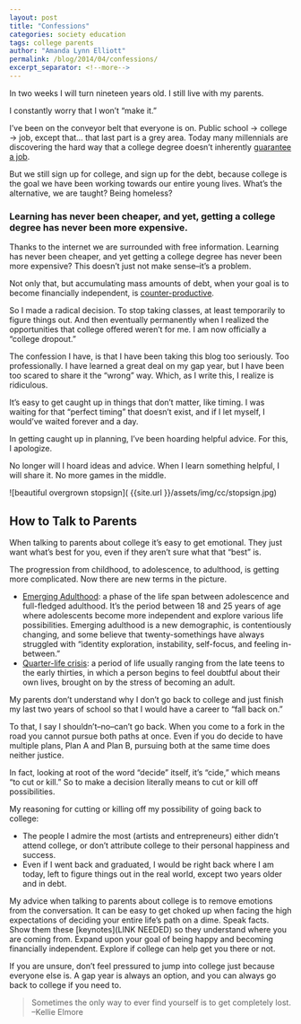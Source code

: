 ```yaml
---
layout: post
title: "Confessions"
categories: society education
tags: college parents
author: "Amanda Lynn Elliott"
permalink: /blog/2014/04/confessions/
excerpt_separator: <!--more-->
---
```


In two weeks I will turn nineteen years old. I still live with my parents.

I constantly worry that I won’t “make it.”

I’ve been on the conveyor belt that everyone is on. Public school → college → job, except that… that last part is a grey area. Today many millennials are discovering the hard way that a college degree doesn’t inherently [guarantee a job](https://www.theatlantic.com/business/archive/2012/04/53-of-recent-college-grads-are-jobless-or-underemployed-how/256237/).

But we still sign up for college, and sign up for the debt, because college is the goal we have been working towards our entire young lives. What’s the alternative, we are taught? Being homeless?<!--more-->

### Learning has never been cheaper, and yet, getting a college degree has never been more expensive.

Thanks to the internet we are surrounded with free information. Learning has never been cheaper, and yet getting a college degree has never been more expensive? This doesn’t just not make sense–it’s a problem.

Not only that, but accumulating mass amounts of debt, when your goal is to become financially independent, is [counter-productive](http://www.huffingtonpost.com/c-cryn-johannsen/student-loan-debt-suicides_b_1638972.html).

So I made a radical decision. To stop taking classes, at least temporarily to figure things out. And then eventually permanently when I realized the opportunities that college offered weren’t for me. I am now officially a “college dropout.”

The confession I have, is that I have been taking this blog too seriously. Too professionally. I have learned a great deal on my gap year, but I have been too scared to share it the “wrong” way. Which, as I write this, I realize is ridiculous.

It’s easy to get caught up in things that don’t matter, like timing. I was waiting for that “perfect timing” that doesn’t exist, and if I let myself, I would’ve waited forever and a day.

In getting caught up in planning, I’ve been hoarding helpful advice. For this, I apologize.

No longer will I hoard ideas and advice. When I learn something helpful, I will share it. No more games in the middle.

![beautiful overgrown stopsign]( {{site.url }}/assets/img/cc/stopsign.jpg)

## How to Talk to Parents

When talking to parents about college it’s easy to get emotional. They just want what’s best for you, even if they aren’t sure what that “best” is.

The progression from childhood, to adolescence, to adulthood, is getting more complicated. Now there are new terms in the picture.

- [Emerging Adulthood](https://en.wikipedia.org/wiki/Emerging_adulthood_and_early_adulthood): a phase of the life span between adolescence and full-fledged adulthood. It’s the period between 18 and 25 years of age where adolescents become more independent and explore various life possibilities. Emerging adulthood is a new demographic, is contentiously changing, and some believe that twenty-somethings have always struggled with “identity exploration, instability, self-focus, and feeling in-between.”
- [Quarter-life crisis](https://en.wikipedia.org/wiki/Quarter-life_crisis): a period of life usually ranging from the late teens to the early thirties, in which a person begins to feel doubtful about their own lives, brought on by the stress of becoming an adult. 

My parents don’t understand why I don’t go back to college and just finish my last two years of school so that I would have a career to “fall back on.”

To that, I say I shouldn’t–no–can’t go back. When you come to a fork in the road you cannot pursue both paths at once. Even if you do decide to have multiple plans, Plan A and Plan B, pursuing both at the same time does neither justice.

In fact, looking at root of the  word “decide” itself, it’s “cide,” which means “to cut or kill.” So to make a decision literally means to cut or kill off possibilities.

My reasoning for cutting or killing off my possibility of going back to college:

- The people I admire the most (artists and entrepreneurs) either didn’t attend college, or don’t attribute college to their personal happiness and success.
- Even if I went back and graduated, I would be right back where I am today, left to figure things out in the real world, except two years older and in debt.

My advice when talking to parents about college is to remove emotions from the conversation. It can be easy to get choked up when facing the high expectations of deciding your entire life’s path on a dime. Speak facts. Show them these [keynotes](LINK NEEDED) so they understand where you are coming from. Expand upon your goal of being happy and becoming financially independent. Explore if college can help get you there or not.

If you are unsure, don’t feel pressured to jump into college just because everyone else is. A gap year is always an option, and you can always go back to college if you need to.

<blockquote>
Sometimes the only way to ever find yourself is to get completely lost.
<footer>–Kellie Elmore</footer>
</blockquote>